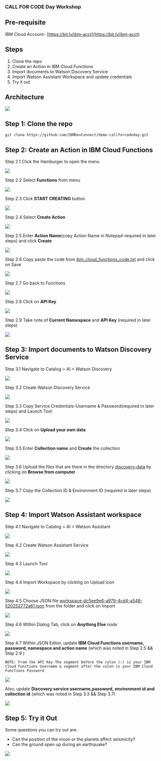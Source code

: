 ### CALL FOR CODE Day Workshop

## Pre-requisite

IBM Cloud Account- [https://bit.ly/ibm-acct](https://bit.ly/ibm-acct)

## Steps

1. Clone the repo
2. Create an Action in IBM Cloud Functions
3. Import documents to Watson Discovery Service
4. Import Watson Assistant Workspace and update credentials
5. Try it out

## Architecture

![](https://github.com/Ishaan28malik/IBM_Earthquake--Call-for-code/blob/master/readme__images/architecture-draft.png)


## Step 1: Clone the repo


`git clone https://github.com/IBMDevConnect/demo-callforcodeday.git`


## Step 2: Create an Action in IBM Cloud Functions


Step 2.1 Click the Hamburger to open the menu


  ![](https://github.com/Ishaan28malik/IBM_Earthquake--Call-for-code/blob/master/readme__images/1.png)


Step 2.2 Select **Functions** from menu


  ![](https://github.com/Ishaan28malik/IBM_Earthquake--Call-for-code/blob/master/readme__images/2.pngreadme-images/2.png)


Step 2.3 Click **START CREATING** button


  ![](https://github.com/Ishaan28malik/IBM_Earthquake--Call-for-code/blob/master/readme__images/3.png)


Step 2.4 Select **Create Action**


  ![](https://github.com/Ishaan28malik/IBM_Earthquake--Call-for-code/blob/master/readme__images/4.png)


Step 2.5 Enter **Action Name**(copy Action Name in Notepad-required in later steps) and click **Create**


  ![](https://github.com/Ishaan28malik/IBM_Earthquake--Call-for-code/blob/master/readme__images/5.png)


Step 2.6 Copy paste the code from [ibm_cloud_functions_code.txt](https://github.com/IBMDevConnect/demo-callforcodeday/blob/master/ibm_cloud_functions_code.txt) and click on Save


![](https://github.com/Ishaan28malik/IBM_Earthquake--Call-for-code/blob/master/readme__images/6.png)


Step 2.7 Go back to Functions


  ![](https://github.com/Ishaan28malik/IBM_Earthquake--Call-for-code/blob/master/readme__images/7.png)


Step 2.8 Click on **API Key**


  ![](https://github.com/Ishaan28malik/IBM_Earthquake--Call-for-code/blob/master/readme__images/8.png)


Step 2.9 Take note of **Current Namespace** and **API Key** (required in later steps)


  ![](https://github.com/Ishaan28malik/IBM_Earthquake--Call-for-code/blob/master/readme__images/9.png)


## Step 3: Import documents to Watson Discovery Service


Step 3.1 Navigate to Catalog > AI > Watson Discovery


![](https://github.com/Ishaan28malik/IBM_Earthquake--Call-for-code/blob/master/readme__images/18.png)


Step 3.2 Create Watson Discovery Service


![](https://github.com/Ishaan28malik/IBM_Earthquake--Call-for-code/blob/master/readme__images/19.png)


Step 3.3 Copy Service Credentials-Username & Password(required in later steps) and Launch Tool


![](https://github.com/Ishaan28malik/IBM_Earthquake--Call-for-code/blob/master/readme__images/21.png)


Step 3.4 Click on **Upload your own data**


![](https://github.com/Ishaan28malik/IBM_Earthquake--Call-for-code/blob/master/readme__images/22.png)


Step 3.5 Enter **Collection name** and **Create** the collection


![](https://github.com/Ishaan28malik/IBM_Earthquake--Call-for-code/blob/master/readme__images/23.png)


Step 3.6 Upload the files that are there in the directory [discovery-data](https://github.com/IBMDevConnect/demo-callforcodeday/tree/master/discovery-data) by clicking on **Browse from computer**


![](https://github.com/Ishaan28malik/IBM_Earthquake--Call-for-code/blob/master/readme__images/24.png)


Step 3.7 Copy the Collection ID & Environment ID (required in later steps)


![](https://github.com/Ishaan28malik/IBM_Earthquake--Call-for-code/blob/master/readme__images/25.png)


## Step 4: Import Watson Assistant workspace


Step 4.1 Navigate to Catalog > AI > Watson Assistant


![](https://github.com/Ishaan28malik/IBM_Earthquake--Call-for-code/blob/master/readme__images/10.png)


Step 4.2 Create Watson Assistant Service


![](https://github.com/Ishaan28malik/IBM_Earthquake--Call-for-code/blob/master/readme__images/11.png)


Step 4.3 Launch Tool


![](https://github.com/Ishaan28malik/IBM_Earthquake--Call-for-code/blob/master/readme__images/12.png)


Step 4.4 Import Workspace by clicking on Upload icon


![](https://github.com/Ishaan28malik/IBM_Earthquake--Call-for-code/blob/master/readme__images/13.png)


Step 4.5 Choose JSON file [workspace-dc5ee9e6-a979-4cd4-a548-520252772a61.json](https://github.com/IBMDevConnect/demo-callforcodeday/blob/master/workspace-dc5ee9e6-a979-4cd4-a548-520252772a61.json) from the folder and click on Import


![](https://github.com/Ishaan28malik/IBM_Earthquake--Call-for-code/blob/master/readme__images/14.png)


Step 4.6 Within Dialog Tab, click on **Anything Else** node


![](https://github.com/Ishaan28malik/IBM_Earthquake--Call-for-code/blob/master/readme__images/15.png)


Step 4.7 Within JSON Editor, update **IBM Cloud Functions username, password, namespace and action name** (which was noted in Step 2.5 && Step 2.9 )


`NOTE: From the API Key-The segment before the colon (:) is your IBM Cloud Functions Username & segment after the colon is your IBM Cloud Functions Password`


![](https://github.com/Ishaan28malik/IBM_Earthquake--Call-for-code/blob/master/readme__images/16.png)


Also, update **Discovery service username,password, environment id and collection id** (which was noted in Step 3.3 && Step 3.7)


![](https://github.com/Ishaan28malik/IBM_Earthquake--Call-for-code/blob/master/readme__images/17.png)


## Step 5: Try it Out


Some questions you can try out are:


* Can the position of the moon or the planets affect seismicity?
* Can the ground open up during an earthquake?

![](https://github.com/Ishaan28malik/IBM_Earthquake--Call-for-code/blob/master/readme__images/20.png)
